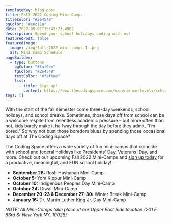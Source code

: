 ```yaml
---
templateKey: blog-post
title: Fall 2022 Coding Mini-Camps
titleColor: "#264548"
bgColor: "#eec11a"
date: 2022-09-01T15:42:23.490Z
description: Spend your school holidays coding with us!
featuredPost: false
featuredImage:
  image: /img/fall-2022-mini-camps-1-.png
  alt: Mini Camp Schedule
pageBuilder:
  - type: buttons
    bgColor: "#faf6ee"
    fgColor: "#264548"
    textColor: "#faf6ee"
    list:
      - title: Sign up!
        content: https://www.thecodingspace.com/experience-levels/school-holiday-mini-camps/#
tags: []
---
```

With the start of the fall semester come three-day weekends, school holidays, and school breaks. Sometimes, those days off from school can be a welcome respite from relentless academic pressure – but more often than not, kids barely make it halfway through the day before they admit, “I’m bored.” So why not bust those boredom blues by spending those occasional days off at The Coding Space?

The Coding Space offers a wide variety of fun mini-camps that coincide with school and federal holidays like Presidents’ Day, Veterans’ Day, and more. Check out our upcoming Fall 2022 Mini-Camps and [sign up today](https://www.thecodingspace.com/experience-levels/school-holiday-mini-camps/) for a productive, meaningful, and FUN school holiday!

* **September 26:** Rosh Hashanah Mini-Camp
* **October 5:** Yom Kippur Mini-Camp
* **October 10:** Indigenous Peoples Day Mini-Camp
* **October 24:** Diwali Mini-Camp
* **December 20-23 & December 27-30:** Winter Break Mini-Camp
* **January 16:** Dr. Martin Luther King Jr. Day Mini-Camp

*NOTE: All Mini-Camps take place at our Upper East Side location (201 E 83rd St New York NY, 10028)*